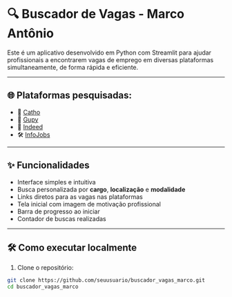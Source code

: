 # 🔍 Buscador de Vagas - Marco Antônio

Este é um aplicativo desenvolvido em Python com Streamlit para ajudar profissionais a encontrarem vagas de emprego em diversas plataformas simultaneamente, de forma rápida e eficiente.

---

## 🌐 Plataformas pesquisadas:

- 💼 [Catho](https://www.catho.com.br)
- 🚀 [Gupy](https://www.gupy.io)
- 🧭 [Indeed](https://br.indeed.com)
- 🛠️ [InfoJobs](https://www.infojobs.com.br)

---

## ✨ Funcionalidades

- Interface simples e intuitiva
- Busca personalizada por **cargo**, **localização** e **modalidade**
- Links diretos para as vagas nas plataformas
- Tela inicial com imagem de motivação profissional
- Barra de progresso ao iniciar
- Contador de buscas realizadas

---

## 🛠 Como executar localmente

1. Clone o repositório:

```bash
git clone https://github.com/seuusuario/buscador_vagas_marco.git
cd buscador_vagas_marco

